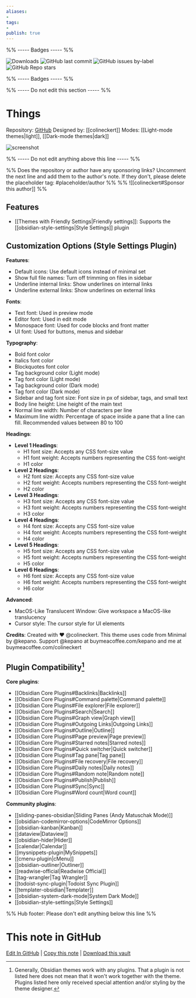 ```yaml
---
aliases:
- 
tags: 
- 
publish: true
---
```


%% ----- Badges ----- %%

![Downloads](https://img.shields.io/badge/downloads-28498-573E7A?style=for-the-badge&logo=)
![GitHub last commit](https://img.shields.io/github/last-commit/colineckert/obsidian-things?color=573E7A&label=last%20update&logo=github&style=for-the-badge)
![GitHub issues by-label](https://img.shields.io/github/issues/colineckert/obsidian-things/help%20wanted?color=573E7A&logo=github&style=for-the-badge) 
![GitHub Repo stars](https://img.shields.io/github/stars/colineckert/obsidian-things?color=573E7A&logo=github&style=for-the-badge)

%% ----- Badges ----- %%

%% ----- Do not edit this section ----- %%

# Things

Repository: [GitHub](https://github.com/colineckert/obsidian-things)
Designed by: [[colineckert]]
Modes: [[Light-mode themes|light]], [[Dark-mode themes|dark]]



![screenshot](https://github.com/colineckert/obsidian-things/raw/main/assets/main-demo.png)

%% ----- Do not edit anything above this line ----- %% 

%% Does the repository or author have any sponsoring links? Uncomment the next line and add them to the author's note. If they don't, please delete the placeholder tag: #placeholder/author %%
%% ![[colineckert#Sponsor this author]] %%


## Features

- [[Themes with Friendly Settings|Friendly settings]]: Supports the [[obsidian-style-settings|Style Settings]] plugin

## Customization Options (Style Settings Plugin) 

**Features**: 
- Default icons: Use default icons instead of minimal set
- Show full file names: Turn off trimming on files in sidebar
- Underline internal links: Show underlines on internal links
- Underline external links: Show underlines on external links

**Fonts**: 
- Text font: Used in preview mode
- Editor font: Used in edit mode
- Monospace font: Used for code blocks and front matter
- UI font: Used for buttons, menus and sidebar

**Typography**: 
- Bold font color
- Italics font color
- Blockquotes font color
- Tag background color (Light mode)
- Tag font color (Light mode)
- Tag background color (Dark mode)
- Tag font color (Dark mode)
- Sidebar and tag font size: Font size in px of sidebar, tags, and small text
- Body line height: Line height of the main text
- Normal line width: Number of characters per line
- Maximum line width: Percentage of space inside a pane that a line can fill. Recommended values between 80 to 100

**Headings**: 
- **Level 1 Headings**: 
    - H1 font size: Accepts any CSS font-size value
    - H1 font weight: Accepts numbers representing the CSS font-weight
    - H1 color
- **Level 2 Headings**: 
    - H2 font size: Accepts any CSS font-size value
    - H2 font weight: Accepts numbers representing the CSS font-weight
    - H2 color
- **Level 3 Headings**: 
    - H3 font size: Accepts any CSS font-size value
    - H3 font weight: Accepts numbers representing the CSS font-weight
    - H3 color
- **Level 4 Headings**: 
    - H4 font size: Accepts any CSS font-size value
    - H4 font weight: Accepts numbers representing the CSS font-weight
    - H4 color
- **Level 5 Headings**: 
    - H5 font size: Accepts any CSS font-size value
    - H5 font weight: Accepts numbers representing the CSS font-weight
    - H5 color
- **Level 6 Headings**: 
    - H6 font size: Accepts any CSS font-size value
    - H6 font weight: Accepts numbers representing the CSS font-weight
    - H6 color

**Advanced**: 
- MacOS-Like Translucent Window: Give workspace a MacOS-like translucency
- Cursor style: The cursor style for UI elements

**Credits**: Created with ❤︎ @colineckert. This theme uses code from Minimal by @kepano. Support @kepano at buymeacoffee.com/kepano and me at buymeacoffee.com/colineckert

## Plugin Compatibility[^1]

**Core plugins**:
- [[Obsidian Core Plugins#Backlinks|Backlinks]]
- [[Obsidian Core Plugins#Command palette|Command palette]]
- [[Obsidian Core Plugins#File explorer|File explorer]]
- [[Obsidian Core Plugins#Search|Search]]
- [[Obsidian Core Plugins#Graph view|Graph view]]
- [[Obsidian Core Plugins#Outgoing Links|Outgoing Links]]
- [[Obsidian Core Plugins#Outline|Outline]]
- [[Obsidian Core Plugins#Page preview|Page preview]]
- [[Obsidian Core Plugins#Starred notes|Starred notes]]
- [[Obsidian Core Plugins#Quick switcher|Quick switcher]]
- [[Obsidian Core Plugins#Tag pane|Tag pane]]
- [[Obsidian Core Plugins#File recovery|File recovery]]
- [[Obsidian Core Plugins#Daily notes|Daily notes]]
- [[Obsidian Core Plugins#Random note|Random note]]
- [[Obsidian Core Plugins#Publish|Publish]]
- [[Obsidian Core Plugins#Sync|Sync]]
- [[Obsidian Core Plugins#Word count|Word count]]

**Community plugins**:
- [[sliding-panes-obsidian|Sliding Panes (Andy Matuschak Mode)]]
- [[obsidian-codemirror-options|CodeMirror Options]]
- [[obsidian-kanban|Kanban]]
- [[dataview|Dataview]]
- [[obsidian-hider|Hider]]
- [[calendar|Calendar]]
- [[mysnippets-plugin|MySnippets]]
- [[cmenu-plugin|cMenu]]
- [[obsidian-outliner|Outliner]]
- [[readwise-official|Readwise Official]]
- [[tag-wrangler|Tag Wrangler]]
- [[todoist-sync-plugin|Todoist Sync Plugin]]
- [[templater-obsidian|Templater]]
- [[obsidian-system-dark-mode|System Dark Mode]]
- [[obsidian-style-settings|Style Settings]]

[^1]: Generally, Obsidian themes work with any plugins. That a plugin is not listed here does not mean that it won't work together with the theme. Plugins listed here only received special attention and/or styling by the theme designer.

%% Hub footer: Please don't edit anything below this line %%

# This note in GitHub

<span class="git-footer">[Edit In GitHub](https://github.dev/obsidian-community/obsidian-hub/blob/main/02%20-%20Community%20Expansions/02.05%20All%20Community%20Expansions/Themes/Things.md "git-hub-edit-note") | [Copy this note](https://raw.githubusercontent.com/obsidian-community/obsidian-hub/main/02%20-%20Community%20Expansions/02.05%20All%20Community%20Expansions/Themes/Things.md "git-hub-copy-note") | [Download this vault](https://github.com/obsidian-community/obsidian-hub/archive/refs/heads/main.zip "git-hub-download-vault") </span>
